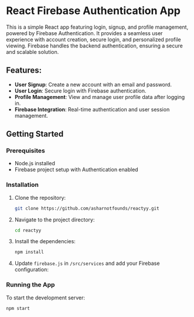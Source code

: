 # React Firebase Authentication App

This is a simple React app featuring login, signup, and profile management, powered by Firebase Authentication. It provides a seamless user experience with account creation, secure login, and personalized profile viewing. Firebase handles the backend authentication, ensuring a secure and scalable solution.

## Features:
- **User Signup**: Create a new account with an email and password.
- **User Login**: Secure login with Firebase authentication.
- **Profile Management**: View and manage user profile data after logging in.
- **Firebase Integration**: Real-time authentication and user session management.

## Getting Started

### Prerequisites
- Node.js installed
- Firebase project setup with Authentication enabled

### Installation
1. Clone the repository:
    ```bash
    git clone https://github.com/asharnotfounds/reactyy.git
    ```
2. Navigate to the project directory:
    ```bash
    cd reactyy
    ```
3. Install the dependencies:
    ```bash
    npm install
    ```
4. Update `firebase.js` in `/src/services` and add your Firebase configuration:


### Running the App
To start the development server:
```bash
npm start
```
